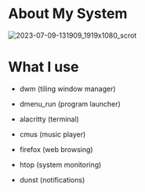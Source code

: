 
# About My System <a name="About"></a>

![2023-07-09-131909_1919x1080_scrot](https://github.com/marko-kriska/dotfiles/assets/95656575/1b953bfd-0837-417b-8a16-de16991fbb8d)

# What I use

- dwm (tiling window manager)
  
- dmenu_run (program launcher)
  
- alacritty (terminal)

- cmus (music player)
  
- firefox (web browsing)
  
- htop (system monitoring)
  
- dunst (notifications)
